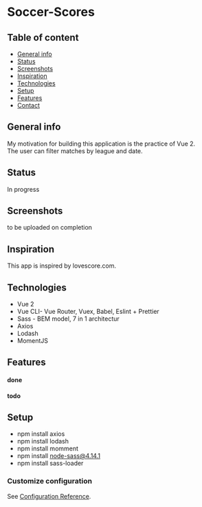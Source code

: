 # Soccer-Scores



## Table of content
- [General info](#General-info)
- [Status](#Status)
- [Screenshots](#Screenshots)
- [Inspiration](#Inspiration)
- [Technologies](#Technologies)
- [Setup](#Setup)
- [Features](#Features)
- [Contact](#Contact)




## General info

My motivation for building this application is the practice of Vue 2.  
The user can filter matches by league and date. 

## Status
In progress

## Screenshots
to be uploaded on completion

## Inspiration
This app is inspired by lovescore.com. 

## Technologies
- Vue 2
- Vue CLI- Vue Router, Vuex, Babel, Eslint + Prettier
- Sass - BEM model, 7 in 1 architectur 
- Axios
- Lodash
- MomentJS

## Features
#### done

#### todo

## Setup
- npm install axios
- npm install lodash
- npm install momment
- npm install node-sass@4.14.1
- npm install sass-loader


### Customize configuration

See [Configuration Reference](https://cli.vuejs.org/config/).
